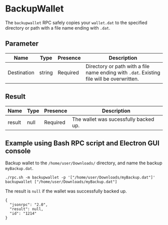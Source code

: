 # BackupWallet
The `backupwallet` RPC safely copies your `wallet.dat` to the specified directory or path with a file name ending with `.dat`.

## Parameter
Name        | Type   | Presence | Description
----------- | -------| -------- | ----------------------------------------------
Destination | string | Required | Directory or path with a file name ending with `.dat`. Existing file will be overwritten.

## Result
Name   | Type | Presence | Description
------ | ---- | -------- | -----------------------------------------------------
result | null | Required | The wallet was sucessfully backed up.

## Example using Bash RPC script and Electron GUI console
Backup wallet to the `/home/user/Downloads/` directory, and name the backup `myBackup.dat`.

```
./rpc.sh -m backupwallet -p '["/home/user/Downloads/myBackup.dat"]'
backupwallet ["/home/user/Downloads/myBackup.dat"]
```

The result is `null` if the wallet was successfully backed up.

```
{
  "jsonrpc": "2.0",
  "result": null,
  "id": "1214"
}
```
